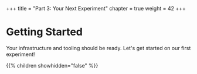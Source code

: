+++
title = "Part 3: Your Next Experiment"
chapter = true
weight = 42
+++

# Getting Started
Your infrastructure and tooling should be ready. Let's get started on our first experiment! 

{{% children showhidden="false" %}}
